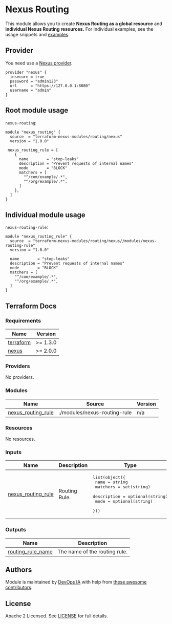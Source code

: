 # Nexus Routing

This module allows you to create **Nexus Routing as a global resource** and **individual Nexus Routing resources.** For individual examples, see the usage snippets and [examples](https://github.com/terraform-nexus-modules/terraform-nexus-routing/tree/main/examples).

## Provider
You need use a [Nexus provider](https://registry.terraform.io/providers/datadrivers/nexus/latest/docs).
```hcl
provider "nexus" {
  insecure = true
  password = "admin123"
  url      = "https://127.0.0.1:8080"
  username = "admin"
}
```

## Root module usage

`nexus-routing`:

```hcl
module "nexus_routing" {
  source  = "terraform-nexus-modules/routing/nexus"
  version = "1.0.0"

 nexus_routing_rule = [
    {
      name        = "stop-leaks"
      description = "Prevent requests of internal names"
      mode        = "BLOCK"
      matchers = [
        "^/com/example/.*",
        "^/org/example/.*",
      ]
    },
  ]
}
```

## Individual module usage

`nexus-routing-rule`:

```hcl
module "nexus_routing_rule" {
  source  = "terraform-nexus-modules/routing/nexus//modules/nexus-routing-rule"
  version = "1.0.0"

  name        = "stop-leaks"
  description = "Prevent requests of internal names"
  mode        = "BLOCK"
  matchers = [
    "^/com/example/.*",
    "^/org/example/.*",
  ]
}
```

## Terraform Docs

### Requirements

| Name | Version |
|------|---------|
| <a name="requirement_terraform"></a> [terraform](#requirement\_terraform) | >= 1.3.0 |
| <a name="requirement_nexus"></a> [nexus](#requirement\_nexus) | >= 2.0.0 |

### Providers

No providers.

### Modules

| Name | Source | Version |
|------|--------|---------|
| <a name="module_nexus_routing_rule"></a> [nexus\_routing\_rule](#module\_nexus\_routing\_rule) | ./modules/nexus-routing-rule | n/a |

### Resources

No resources.

### Inputs

| Name | Description | Type | Default | Required |
|------|-------------|------|---------|:--------:|
| <a name="input_nexus_routing_rule"></a> [nexus\_routing\_rule](#input\_nexus\_routing\_rule) | Routing Rule. | <pre>list(object({<br>    name        = string<br>    matchers    = set(string)<br>    description = optional(string)<br>    mode        = optional(string)<br>  }))</pre> | `[]` | no |

### Outputs

| Name | Description |
|------|-------------|
| <a name="output_routing_rule_name"></a> [routing\_rule\_name](#output\_routing\_rule\_name) | The name of the routing rule. |

## Authors

Module is maintained by [DevOps IA](https://github.com/devops-ia) with help from [these awesome contributors](https://github.com/terraform-nexus-modules/terraform-nexus-routing/graphs/contributors).

## License

Apache 2 Licensed. See [LICENSE](https://github.com/terraform-nexus-modules/terraform-nexus-routing/blob/main/LICENSE) for full details.
